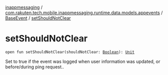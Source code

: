 [inappmessaging](../../index.md) / [com.rakuten.tech.mobile.inappmessaging.runtime.data.models.appevents](../index.md) / [BaseEvent](index.md) / [setShouldNotClear](./set-should-not-clear.md)

# setShouldNotClear

`open fun setShouldNotClear(shouldNotClear: `[`Boolean`](https://kotlinlang.org/api/latest/jvm/stdlib/kotlin/-boolean/index.html)`): `[`Unit`](https://kotlinlang.org/api/latest/jvm/stdlib/kotlin/-unit/index.html)

Set to true if the event was logged when user information was updated, or before/during ping request..

